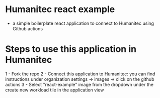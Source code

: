 # Humanitec react example

- a simple boilerplate react application to connect to Humanitec using Github actions

# Steps to use this application in Humanitec

1 - Fork the repo
2 - Connect this application to Humanitec: you can find instructions under organization settings -> images -> click on the github actions
3 - Select "react-example" image from the dropdown under the create new workload tile in the application view
